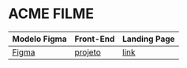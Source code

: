 # ACME FILME
Modelo Figma | Front-End | Landing Page |
-------------|-----------|--------------|
[Figma][link1] |  [projeto][link2] | [link][link3] | [link][link3] 

[link1]: https://www.figma.com/file/C1E0eTk2oriPrDZS0PQt2W/Untitled?type=design&node-id=9-47&mode=design&t=9Hw2Q2IjPNkt1aCp-0
[link2]: https://github.com/jeca16/acmeFilmeFront
[link3]: https://jeca16.github.io/acmeFilmeFront/
